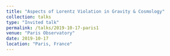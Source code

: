 ```yaml
---
title: "Aspects of Lorentz Violation in Gravity & Cosmology"
collection: talks
type: "Invited talk"
permalink: /talks/2019-10-17-paris1
venue: "Paris Observatory"
date: 2019-10-17
location: "Paris, France"
---
```

